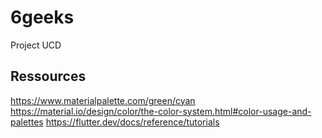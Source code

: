 # 6geeks
Project UCD

## Ressources
https://www.materialpalette.com/green/cyan
https://material.io/design/color/the-color-system.html#color-usage-and-palettes
https://flutter.dev/docs/reference/tutorials
